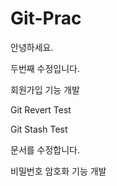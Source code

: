 # Git-Prac

안녕하세요.

두번째 수정입니다.

회원가입 기능 개발

Git Revert Test

Git Stash Test

문서를 수정합니다.

비밀번호 암호화 기능 개발